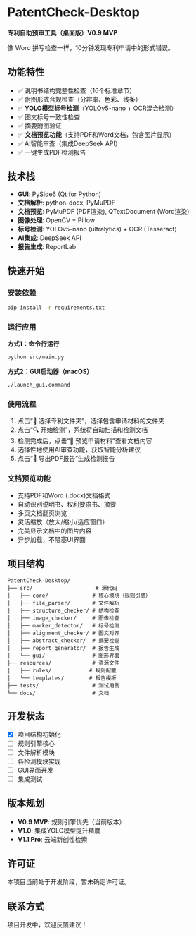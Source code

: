 # PatentCheck-Desktop

**专利自助预审工具（桌面版）V0.9 MVP**

像 Word 拼写检查一样，10分钟发现专利申请中的形式错误。

## 功能特性

- ✅ 说明书结构完整性检查（16个标准章节）
- ✅ 附图形式合规检查（分辨率、色彩、线条）
- ✅ **YOLO模型标号检测**（YOLOv5-nano + OCR混合检测）
- ✅ 图文标号一致性检查
- ✅ 摘要附图验证
- ✅ **文档预览功能**（支持PDF和Word文档，包含图片显示）
- ✅ AI智能审查（集成DeepSeek API）
- ✅ 一键生成PDF检测报告

## 技术栈

- **GUI**: PySide6 (Qt for Python)
- **文档解析**: python-docx, PyMuPDF
- **文档预览**: PyMuPDF (PDF渲染), QTextDocument (Word渲染)
- **图像处理**: OpenCV + Pillow
- **标号检测**: YOLOv5-nano (ultralytics) + OCR (Tesseract)
- **AI集成**: DeepSeek API
- **报告生成**: ReportLab

## 快速开始

### 安装依赖

```bash
pip install -r requirements.txt
```

### 运行应用

**方式1：命令行运行**
```bash
python src/main.py
```

**方式2：GUI启动器（macOS）**
```bash
./launch_gui.command
```

### 使用流程

1. 点击“📁 选择专利文件夹”，选择包含申请材料的文件夹
2. 点击“🔍 开始检测”，系统将自动扫描和检测文档
3. 检测完成后，点击“📄 预览申请材料”查看文档内容
4. 选择性地使用AI审查功能，获取智能分析建议
5. 点击“📄 导出PDF报告”生成检测报告

### 文档预览功能

- 支持PDF和Word (.docx)文档格式
- 自动识别说明书、权利要求书、摘要
- 多页文档翻页浏览
- 灵活缩放（放大/缩小/适应窗口）
- 完美显示文档中的图片内容
- 异步加载，不阻塞UI界面

## 项目结构

```
PatentCheck-Desktop/
├── src/                    # 源代码
│   ├── core/              # 核心模块（规则引擎）
│   ├── file_parser/       # 文件解析
│   ├── structure_checker/ # 结构检查
│   ├── image_checker/     # 图像检查
│   ├── marker_detector/   # 标号检测
│   ├── alignment_checker/ # 图文对齐
│   ├── abstract_checker/  # 摘要检查
│   ├── report_generator/  # 报告生成
│   └── gui/               # 图形界面
├── resources/             # 资源文件
│   ├── rules/            # 规则配置
│   └── templates/        # 报告模板
├── tests/                 # 测试用例
└── docs/                  # 文档

```

## 开发状态

- [x] 项目结构初始化
- [ ] 规则引擎核心
- [ ] 文件解析模块
- [ ] 各检测模块实现
- [ ] GUI界面开发
- [ ] 集成测试

## 版本规划

- **V0.9 MVP**: 规则引擎优先（当前版本）
- **V1.0**: 集成YOLO模型提升精度
- **V1.1 Pro**: 云端新创性检索

## 许可证

本项目当前处于开发阶段，暂未确定许可证。

## 联系方式

项目开发中，欢迎反馈建议！
